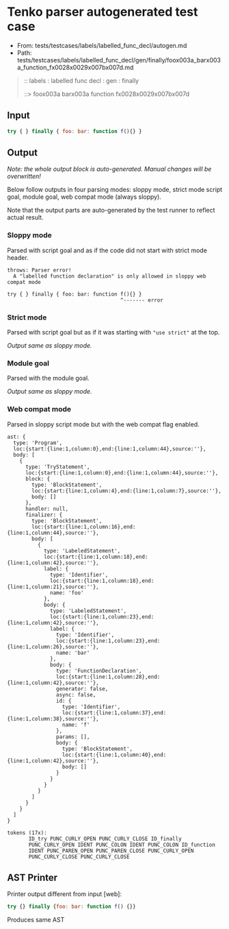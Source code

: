 # Tenko parser autogenerated test case

- From: tests/testcases/labels/labelled_func_decl/autogen.md
- Path: tests/testcases/labels/labelled_func_decl/gen/finally/foox003a_barx003a_function_fx0028x0029x007bx007d.md

> :: labels : labelled func decl : gen : finally
>
> ::> foox003a barx003a function fx0028x0029x007bx007d

## Input


`````js
try { } finally { foo: bar: function f(){} }
`````

## Output

_Note: the whole output block is auto-generated. Manual changes will be overwritten!_

Below follow outputs in four parsing modes: sloppy mode, strict mode script goal, module goal, web compat mode (always sloppy).

Note that the output parts are auto-generated by the test runner to reflect actual result.

### Sloppy mode

Parsed with script goal and as if the code did not start with strict mode header.

`````
throws: Parser error!
  A "labelled function declaration" is only allowed in sloppy web compat mode

try { } finally { foo: bar: function f(){} }
                                     ^------- error
`````

### Strict mode

Parsed with script goal but as if it was starting with `"use strict"` at the top.

_Output same as sloppy mode._

### Module goal

Parsed with the module goal.

_Output same as sloppy mode._

### Web compat mode

Parsed in sloppy script mode but with the web compat flag enabled.

`````
ast: {
  type: 'Program',
  loc:{start:{line:1,column:0},end:{line:1,column:44},source:''},
  body: [
    {
      type: 'TryStatement',
      loc:{start:{line:1,column:0},end:{line:1,column:44},source:''},
      block: {
        type: 'BlockStatement',
        loc:{start:{line:1,column:4},end:{line:1,column:7},source:''},
        body: []
      },
      handler: null,
      finalizer: {
        type: 'BlockStatement',
        loc:{start:{line:1,column:16},end:{line:1,column:44},source:''},
        body: [
          {
            type: 'LabeledStatement',
            loc:{start:{line:1,column:18},end:{line:1,column:42},source:''},
            label: {
              type: 'Identifier',
              loc:{start:{line:1,column:18},end:{line:1,column:21},source:''},
              name: 'foo'
            },
            body: {
              type: 'LabeledStatement',
              loc:{start:{line:1,column:23},end:{line:1,column:42},source:''},
              label: {
                type: 'Identifier',
                loc:{start:{line:1,column:23},end:{line:1,column:26},source:''},
                name: 'bar'
              },
              body: {
                type: 'FunctionDeclaration',
                loc:{start:{line:1,column:28},end:{line:1,column:42},source:''},
                generator: false,
                async: false,
                id: {
                  type: 'Identifier',
                  loc:{start:{line:1,column:37},end:{line:1,column:38},source:''},
                  name: 'f'
                },
                params: [],
                body: {
                  type: 'BlockStatement',
                  loc:{start:{line:1,column:40},end:{line:1,column:42},source:''},
                  body: []
                }
              }
            }
          }
        ]
      }
    }
  ]
}

tokens (17x):
       ID_try PUNC_CURLY_OPEN PUNC_CURLY_CLOSE ID_finally
       PUNC_CURLY_OPEN IDENT PUNC_COLON IDENT PUNC_COLON ID_function
       IDENT PUNC_PAREN_OPEN PUNC_PAREN_CLOSE PUNC_CURLY_OPEN
       PUNC_CURLY_CLOSE PUNC_CURLY_CLOSE
`````


## AST Printer

Printer output different from input [web]:

````js
try {} finally {foo: bar: function f() {}}
````

Produces same AST
